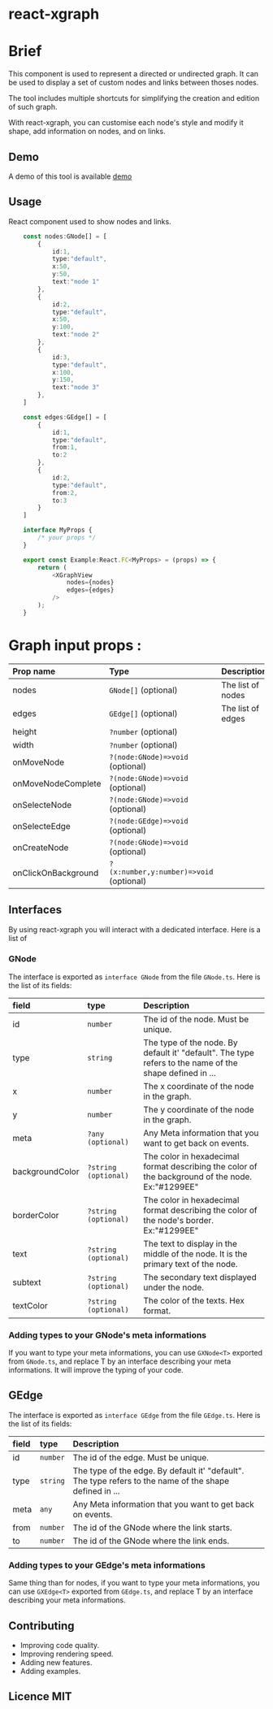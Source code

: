 # react-xgraph

# Brief
This component is used to represent a directed or undirected graph. It can be 
used to display a set of custom nodes and links between thoses nodes.

The tool includes multiple shortcuts for simplifying the creation and edition
of such graph. 

With react-xgraph, you can customise each node's style and modify it shape,
add information on nodes, and on links. 

## Demo 
A demo of this tool is available [demo](http://demo.demo)

## Usage 
React component used to show nodes and links.   

```ts
    const nodes:GNode[] = [
        {
            id:1,
            type:"default",
            x:50,
            y:50,
            text:"node 1"
        },
        {
            id:2,
            type:"default",
            x:50,
            y:100,
            text:"node 2"
        },
        {
            id:3,
            type:"default",
            x:100,
            y:150,
            text:"node 3"
        },
    ]

    const edges:GEdge[] = [
        {
            id:1,
            type:"default",
            from:1,
            to:2
        },
        {
            id:2,
            type:"default",
            from:2,
            to:3
        }
    ] 

    interface MyProps {
        /* your props */
    }

    export const Example:React.FC<MyProps> = (props) => {
        return (
            <XGraphView
                nodes={nodes}
                edges={edges}
            />
        );
    }
```

# Graph input props :

| Prop name     | Type          |   Description     |
| :--------     | :----------   | :----------       |
| nodes         | `GNode[]` (optional)       | The list of nodes |
| edges         | `GEdge[]` (optional)       | The list of edges |
| height        | `?number` (optional)  |
| width         | `?number` (optional)  |
| onMoveNode    | `?(node:GNode)=>void` (optional) |
| onMoveNodeComplete    | `?(node:GNode)=>void` (optional) |
| onSelecteNode | `?(node:GNode)=>void` (optional)  | 
| onSelecteEdge | `?(node:GEdge)=>void` (optional)  |
| onCreateNode  | `?(node:GNode)=>void` (optional)  |
| onClickOnBackground   | `?(x:number,y:number)=>void` (optional) |

## Interfaces 

By using react-xgraph you will interact with a dedicated interface. Here is a
list of 

### GNode

The interface is exported as `interface GNode` from the file `GNode.ts`. Here is the list of its fields:


| field     | type          | Description       |
| :-------- | :----------   | :----------       |
| id        | `number`        | The id of the node. Must be unique.|
| type      | `string`        | The type of the node. By default it' "default". The type refers to the name of the shape defined in ... | 
| x         | `number`        | The x coordinate of the node in the graph. | 
| y         | `number`        | The y coordinate of the node in the graph. | 
| meta      | `?any (optional)`           | Any Meta information that you want to get back on events. | 
| backgroundColor      | `?string (optional)`        | The color in hexadecimal format describing the color of the background of the node. Ex:"#1299EE"| 
| borderColor      | `?string (optional)`        | The color in hexadecimal format describing the color of the node's border. Ex:"#1299EE"| 
| text      | `?string (optional)`        | The text to display in the middle of the node. It is the primary text of the node.| 
| subtext   | `?string (optional)`        | The secondary text displayed under the node. | 
| textColor | `?string (optional)`        | The color of the texts. Hex format. | 


### Adding types to your GNode's meta informations 

If you want to type your meta informations, you can use `GXNode<T>` exported from `GNode.ts`, and replace T by an interface describing your meta informations. It will improve the typing of your code.


 ## GEdge
     
The interface is exported as `interface GEdge` from the file `GEdge.ts`. Here is the list of its fields:


| field     | type          | Description       |
| :-------- | :----------   | :----------       |
| id        | `number`        | The id of the edge. Must be unique.|
| type      | `string`        | The type of the edge. By default it' "default". The type refers to the name of the shape defined in ... | 
| meta      | `any`        | Any Meta information that you want to get back on events. | 
| from      | `number`        | The id of the GNode where the link starts. | 
| to        | `number`        | The id of the GNode where the link ends. | 



### Adding types to your GEdge's meta informations 

Same thing than for nodes, if you want to type your meta informations, you can use `GXEdge<T>` exported from `GEdge.ts`, and replace T by an interface describing your meta informations.


## Contributing

- Improving code quality.
- Improving rendering speed.
- Adding new features.
- Adding examples.

## Licence MIT
